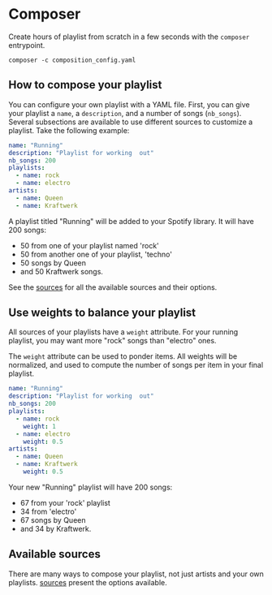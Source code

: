 # Composer

Create hours of playlist from scratch in a few seconds with the `composer` entrypoint.

```shell
composer -c composition_config.yaml
```

## How to compose your playlist

You can configure your own playlist with a YAML file. First, you can give your playlist a `name`, a `description`, and a number of songs (`nb_songs`).
Several subsections are available to use different sources to customize a playlist. Take the following example:

```yaml title="A composition configuration example"
name: "Running"
description: "Playlist for working  out"
nb_songs: 200
playlists:
  - name: rock
  - name: electro
artists:
  - name: Queen
  - name: Kraftwerk
```

A playlist titled "Running" will be added to your Spotify library. It will have 200 songs:

- 50 from one of your playlist named 'rock'
- 50 from another one of your playlist, 'techno'
- 50 songs by Queen
- and 50 Kraftwerk songs.

See the [sources](sources.md) for all the available sources and their options.

## Use weights to balance your playlist

All sources of your playlists have a `weight` attribute. For your running playlist, you may want
more "rock" songs than "electro" ones.

The `weight` attribute can be used to ponder items. All weights will be normalized, and used to compute the number of
songs per item in your final playlist.

```yaml title="A composition configuration, with weights"
name: "Running"
description: "Playlist for working  out"
nb_songs: 200
playlists:
  - name: rock
    weight: 1
  - name: electro
    weight: 0.5
artists:
  - name: Queen
  - name: Kraftwerk
    weight: 0.5
```

Your new "Running" playlist will have 200 songs:

- 67 from your 'rock' playlist
- 34 from 'electro'
- 67 songs by Queen
- and 34 by Kraftwerk.

## Available sources

There are many ways to compose your playlist, not just artists and your own playlists. [sources](sources.md) 
present the options available.